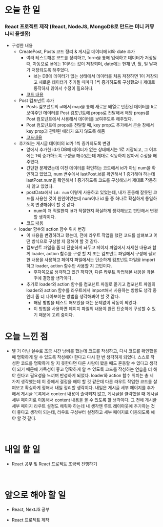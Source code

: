 # 오늘 한 일

### React 프로젝트 제작 (React, NodeJS, MongoDB로 만드는 미니 커뮤니티 플랫폼)

- 구성한 내용
  - CreatePost, Posts 코드 정리 & 게시글 데이터에 id와 date 추가
    - 여러 테스트해본 코드를 정리하고, form을 통해 입력하고 데이터가 저장될 때, 자동으로 id에는 1이라는 값이 저장되며, date에는 현재 년, 월, 일 날짜가 저장되도록 해주었다.
      - id는 DB에 데이터가 없는 상태에서 데이터를 처음 저장하면 1이 저장되고 새로운 데이터가 추가될 때마다 1씩 증가하도록 구성했으나 제대로 동작하지 않아서 수정이 필요하다.
    - [코드 내용](https://github.com/jeongsangtae/mini-community-platform/commit/b77dc8568f71b26b33b2b202231ee37259e248b3)
  - Post 컴포넌트 추가
    - Posts 컴포넌트의 ul에서 map을 통해 새로운 배열로 반환된 데이터를 li로 보여주던 데이터를 Post 컴포넌트에 props로 전달해서 해당 props를 Post 컴포넌트에서 사용해서 데이터를 보여주도록 해주었다.
    - Post 컴포넌트에 props를 전달할 때, key prop도 추가해서 콘솔 창에서 key prop과 관련된 에러가 뜨지 않도록 해줌
    - [코드내용](https://github.com/jeongsangtae/mini-community-platform/commit/d09ff71e8b969d7fb0868e9c24e559afcfbafb3e)
  - 추가되는 게시글 데이터의 id가 1씩 증가되도록 변경
    - 앞에서 추가한 id가 DB에 데이터가 없는 상태에서는 1로 저장되고, 그 이후에는 1씩 증가하도록 구성을 해주었는데 제대로 작동하지 않아서 수정을 해주었다.
    - 간단한 문제였는데 이전 데이터를 확인하는 코드에서 id가 아닌 num을 확인하고 있었고, num 변수에서 lastPost.id를 확인해서 1 증가해야 하는데 lastPost.num을 확인해서 1 증가하도록 코드를 구성해놔서 제대로 작동하지 않고 있었다.
    - postData에서 `id: num` 이렇게 사용하고 있었는데, 내가 혼동해 잘못된 코드를 사용한 것이 원인이었는데 num이나 id 둘 중 하나로 확실하게 통일하도록 변경해줘야 할 것 같다.
      - num이 더 적절한지 id가 적절한지 확실하게 생각해보고 판단해서 변경할 생각이다.
    - [코드 내용](https://github.com/jeongsangtae/mini-community-platform/commit/b663699012b3911f67b415e6685966fbe41a3fde)
  - loader 함수와 action 함수 위치 변경
    - 이 내용을 변경하려고 했는데, 전에 라우트 작업을 했던 코드를 살펴보고 어떤 방식으로 구성할 지 정해야 할 것 같다.
    - 컴포넌트 파일을 좀 더 단순하게 놔두고 페이지 파일에서 자세한 내용과 함께 loader, action 함수를 구성 할 지 또는 컴포넌트 파일에서 구성에 필요한 내용을 사용하고 페이지 파일에서는 단순하게 컴포넌트 파일을 import하고 loader, action 함수만 사용할 지 고민이다.
      - 후자쪽으로 생각하고 있긴 하지만, 다른 라우트 작업해본 내용을 봐본 후에 결정할 생각이다.
    - 추가로 loader와 action 함수를 컴포넌트 파일로 옮기고 컴포넌트 파일의 loader와 action 함수를 라우트에서 import해서 사용하는 방향도 생각 중인데 좀 더 나아보이는 방법을 생각해봐야 할 것 같다.
      - 해당 방법을 테스트 해보았을 때는 문제없이 작동이 되었다.
      - 이 방법을 사용하면 페이지 파일의 내용이 완전 단순하게 구성할 수 있기 때문에 고려 중이다.

# 오늘 느낀 점

- 별 거 아닌 실수로 조금 시간 낭비를 했는데 코드를 작성하고, 다시 코드를 확인했을 때 명확하게 알 수 있도록 작성해야 한다고 다시 한 번 생각하게 되었다. 스스로 작성한 코드를 명확하게 알 지 못한다면 다른 사람이 봤을 때도 혼동할 수 있다고 생각이 되기 때문에 가독성이 좋고 명확하게 알 수 있도록 코드를 작성하는 연습을 더 해야 한다고 필요성을 느끼며 반성하게 되었다. loader와 action 함수 위치는 총 세 가지 생각했는데 이 중에서 결정을 해야 할 것 같은데 다른 라우트 작업한 코드를 살펴보고 확실하게 정해서 내일 정리할 생각이다. 내일은 게시글 세부 페이지를 추가해서 게시글 목록에서 content 내용이 출력되지 않고, 게시글을 클릭했을 때 게시글 세부 페이지로 이동해서 content 내용을 볼 수 있도록 할 생각이다. 그 전에 게시글 세부 페이지 라우트 설정도 해줘야 하는데 내 생각엔 루트 레이아웃에 추가하는 것이 좋다고 생각이 되는데, 라우트 구성부터 설정하고 세부 페이지로 이동되도록 해야 할 것 같다.

<br />

# 내일 할 일

- React 공부 및 React 프로젝트 조금씩 진행하기

<br />

# 앞으로 해야 할 일

- React, NextJS 공부

- React 프로젝트 제작
